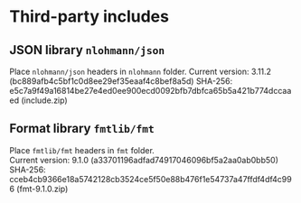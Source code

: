 # Third-party includes

## JSON library `nlohmann/json`
Place `nlohmann/json` headers in `nlohmann` folder.
Current version: 3.11.2 (bc889afb4c5bf1c0d8ee29ef35eaaf4c8bef8a5d)
SHA-256: e5c7a9f49a16814be27e4ed0ee900ecd0092bfb7dbfca65b5a421b774dccaaed (include.zip)

## Format library `fmtlib/fmt`
Place `fmtlib/fmt` headers in `fmt` folder.  
Current version: 9.1.0 (a33701196adfad74917046096bf5a2aa0ab0bb50)
SHA-256: cceb4cb9366e18a5742128cb3524ce5f50e88b476f1e54737a47ffdf4df4c996 (fmt-9.1.0.zip)
